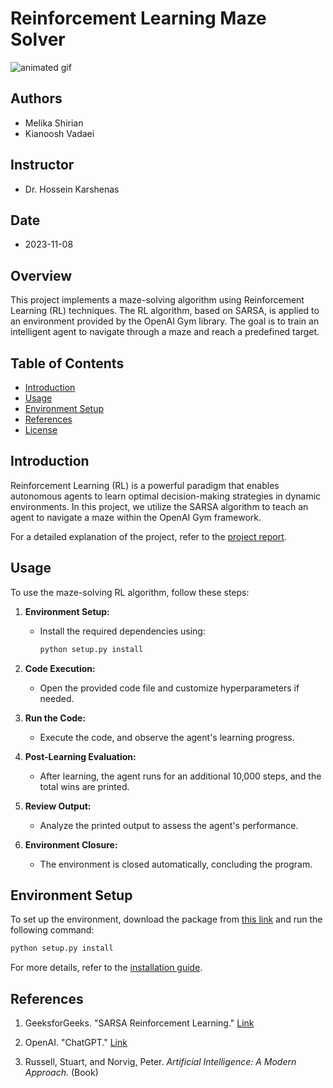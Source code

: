 # Reinforcement Learning Maze Solver

![animated gif](https://s31.picofile.com/file/8470900918/Screenshot_2023_12_26_220615.png)

## Authors
- Melika Shirian
- Kianoosh Vadaei

## Instructor
- Dr. Hossein Karshenas

## Date
- 2023-11-08


## Overview

This project implements a maze-solving algorithm using Reinforcement Learning (RL) techniques. The RL algorithm, based on SARSA, is applied to an environment provided by the OpenAI Gym library. The goal is to train an intelligent agent to navigate through a maze and reach a predefined target.

## Table of Contents

- [Introduction](#introduction)
- [Usage](#usage)
- [Environment Setup](#environment-setup)
- [References](#references)
- [License](#license)

## Introduction

Reinforcement Learning (RL) is a powerful paradigm that enables autonomous agents to learn optimal decision-making strategies in dynamic environments. In this project, we utilize the SARSA algorithm to teach an agent to navigate a maze within the OpenAI Gym framework.

For a detailed explanation of the project, refer to the [project report](link_to_project_report).

## Usage

To use the maze-solving RL algorithm, follow these steps:

1. **Environment Setup:**
   - Install the required dependencies using:
     ```bash
     python setup.py install
     ```

2. **Code Execution:**
   - Open the provided code file and customize hyperparameters if needed.

3. **Run the Code:**
   - Execute the code, and observe the agent's learning progress.

4. **Post-Learning Evaluation:**
   - After learning, the agent runs for an additional 10,000 steps, and the total wins are printed.

5. **Review Output:**
   - Analyze the printed output to assess the agent's performance.

6. **Environment Closure:**
   - The environment is closed automatically, concluding the program.

## Environment Setup

To set up the environment, download the package from [this link](provide_the_link) and run the following command:

```bash
python setup.py install
```
For more details, refer to the [installation guide](link_to_installation_guide).

## References

1. GeeksforGeeks. "SARSA Reinforcement Learning." [Link](https://www.geeksforgeeks.org/sarsa-reinforcement-learning/)

2. OpenAI. "ChatGPT." [Link](https://www.openai.com/)

3. Russell, Stuart, and Norvig, Peter. *Artificial Intelligence: A Modern Approach.* (Book)

